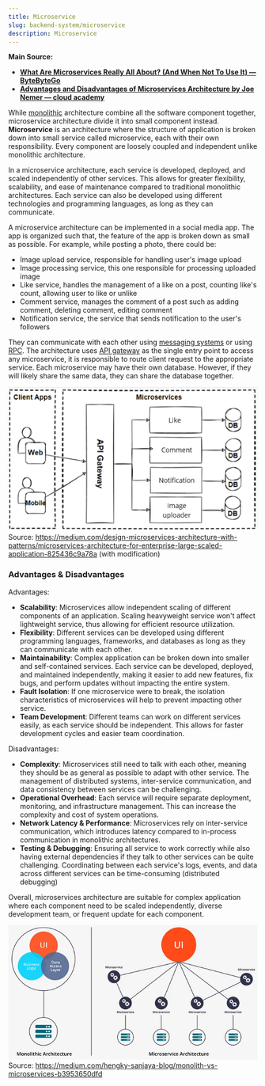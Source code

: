 ```yaml
---
title: Microservice
slug: backend-system/microservice
description: Microservice
---
```


**Main Source:**

- **[What Are Microservices Really All About? (And When Not To Use It) — ByteByteGo](https://youtu.be/lTAcCNbJ7KE?si=9iNSTooup4bKqm5g)**
- **[Advantages and Disadvantages of Microservices Architecture by Joe Nemer — cloud academy](https://cloudacademy.com/blog/microservices-architecture-challenge-advantage-drawback/)**

While [monolithic](/backend-system/monolithic) architecture combine all the software component together, microservice architecture divide it into small component instead. **Microservice** is an architecture where the structure of application is broken down into small service called microservice, each with their own responsibility. Every component are loosely coupled and independent unlike monolithic architecture.

In a microservice architecture, each service is developed, deployed, and scaled independently of other services. This allows for greater flexibility, scalability, and ease of maintenance compared to traditional monolithic architectures. Each service can also be developed using different technologies and programming languages, as long as they can communicate.

A microservice architecture can be implemented in a social media app. The app is organized such that, the feature of the app is broken down as small as possible. For example, while posting a photo, there could be:

- Image upload service, responsible for handling user's image upload
- Image processing service, this one responsible for processing uploaded image
- Like service, handles the management of a like on a post, counting like's count, allowing user to like or unlike
- Comment service, manages the comment of a post such as adding comment, deleting comment, editing comment
- Notification service, the service that sends notification to the user's followers

They can communicate with each other using [messaging systems](/backend-system/message-broker) or using [RPC](/backend-system/rpc). The architecture uses [API gateway](/backend-system/apis-server-logic#api-gateway) as the single entry point to access any microservice, it is responsible to route client request to the appropriate service. Each microservice may have their own database. However, if they will likely share the same data, they can share the database together.

![Example of microservice architecture](./microservice-example.png)  
Source: https://medium.com/design-microservices-architecture-with-patterns/microservices-architecture-for-enterprise-large-scaled-application-825436c9a78a (with modification)

### Advantages & Disadvantages

Advantages:

- **Scalability**: Microservices allow independent scaling of different components of an application. Scaling heavyweight service won't affect lightweight service, thus allowing for efficient resource utilization.
- **Flexibility**: Different services can be developed using different programming languages, frameworks, and databases as long as they can communicate with each other.
- **Maintainability**: Complex application can be broken down into smaller and self-contained services. Each service can be developed, deployed, and maintained independently, making it easier to add new features, fix bugs, and perform updates without impacting the entire system.
- **Fault Isolation**: If one microservice were to break, the isolation characteristics of microservices will help to prevent impacting other service.
- **Team Development**: Different teams can work on different services easily, as each service should be independent. This allows for faster development cycles and easier team coordination.

Disadvantages:

- **Complexity**: Microservices still need to talk with each other, meaning they should be as general as possible to adapt with other service. The management of distributed systems, inter-service communication, and data consistency between services can be challenging.
- **Operational Overhead**: Each service will require separate deployment, monitoring, and infrastructure management. This can increase the complexity and cost of system operations.
- **Network Latency & Performance**: Microservices rely on inter-service communication, which introduces latency compared to in-process communication in monolithic architectures.
- **Testing & Debugging**: Ensuring all service to work correctly while also having external dependencies if they talk to other services can be quite challenging. Coordinating between each service's logs, events, and data across different services can be time-consuming (distributed debugging)

Overall, microservices architecture are suitable for complex application where each component need to be scaled independently, diverse development team, or frequent update for each component.

![Microservice vs monolithic architecture](./microservice-vs-monolithic.png)  
Source: https://medium.com/hengky-sanjaya-blog/monolith-vs-microservices-b3953650dfd
